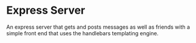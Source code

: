 # Express Server

An express server that gets and posts messages as well as friends with a simple front end that uses the handlebars templating engine.

